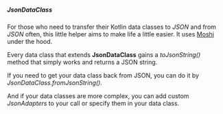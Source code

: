 ##### JsonDataClass
For those who need to transfer their Kotlin data classes to *JSON* and from *JSON* often, this little helper aims to make life a little easier. It uses [Moshi](https://github.com/square/moshi) under the hood.

Every data class that extends **JsonDataClass** gains a *toJsonString()* method that simply works and returns a JSON string. 

If you need to get your data class back from JSON, you can do it by *JsonDataClass.fromJsonString().*

And if your data classes are more complex, you can add custom *JsonAdapters* to your call or specify them in your data class.
